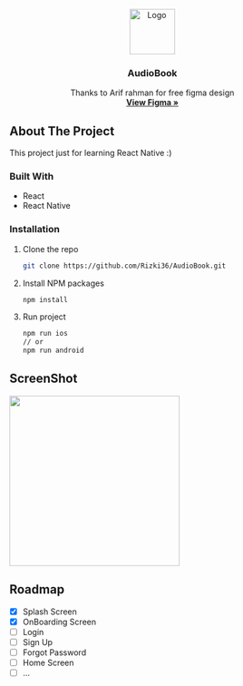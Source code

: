 <!-- PROJECT LOGO -->
<br />
<div align="center">
  <a href="#">
    <img src="https://user-images.githubusercontent.com/39044004/189528953-08ed574a-a97d-4617-9c28-ac6323673685.png" alt="Logo" width="80" height="80">
  </a>

  <h3 align="center">AudioBook</h3>

  <p align="center">
    Thanks to Arif rahman for free figma design
    <br />
    <a href="https://www.figma.com/community/file/1033572306203420064"><strong>View Figma »</strong></a>
  </p>
</div>



<!-- ABOUT THE PROJECT -->
## About The Project

This project just for learning React Native :)


### Built With
* React
* React Native


### Installation

1. Clone the repo
   ```sh
   git clone https://github.com/Rizki36/AudioBook.git
   ```
3. Install NPM packages
   ```sh
   npm install
   ```
4. Run project
   ```sh
   npm run ios
   // or
   npm run android
   ```

<!-- USAGE EXAMPLES -->
## ScreenShot
<img src="https://user-images.githubusercontent.com/39044004/189529549-7b3c0abb-ee49-4727-b186-eef823b95d68.png" width="300">


<!-- ROADMAP -->
## Roadmap

- [x] Splash Screen
- [x] OnBoarding Screen
- [ ] Login
- [ ] Sign Up
- [ ] Forgot Password
- [ ] Home Screen
- [ ] ...
